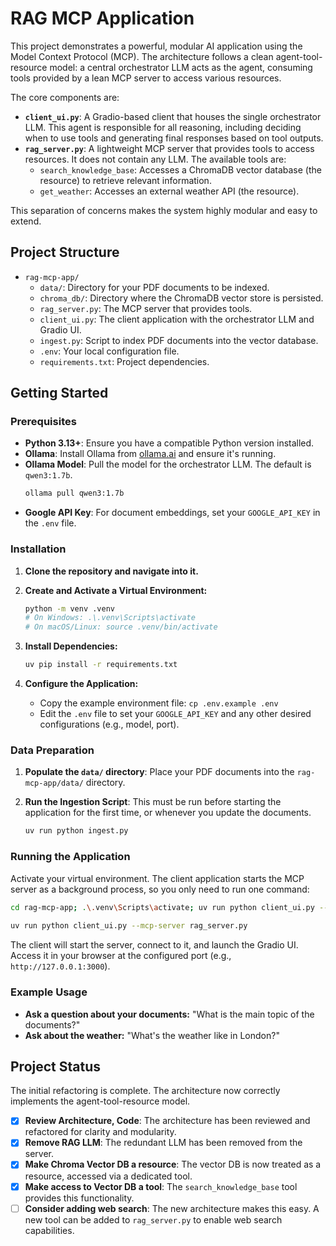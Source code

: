 # RAG MCP Application

This project demonstrates a powerful, modular AI application using the Model Context Protocol (MCP). The architecture follows a clean agent-tool-resource model: a central orchestrator LLM acts as the agent, consuming tools provided by a lean MCP server to access various resources.

The core components are:
-   **`client_ui.py`**: A Gradio-based client that houses the single orchestrator LLM. This agent is responsible for all reasoning, including deciding when to use tools and generating final responses based on tool outputs.
-   **`rag_server.py`**: A lightweight MCP server that provides tools to access resources. It does not contain any LLM. The available tools are:
    -   `search_knowledge_base`: Accesses a ChromaDB vector database (the resource) to retrieve relevant information.
    -   `get_weather`: Accesses an external weather API (the resource).

This separation of concerns makes the system highly modular and easy to extend.

## Project Structure

-   `rag-mcp-app/`
    -   `data/`: Directory for your PDF documents to be indexed.
    -   `chroma_db/`: Directory where the ChromaDB vector store is persisted.
    -   `rag_server.py`: The MCP server that provides tools.
    -   `client_ui.py`: The client application with the orchestrator LLM and Gradio UI.
    -   `ingest.py`: Script to index PDF documents into the vector database.
    -   `.env`: Your local configuration file.
    -   `requirements.txt`: Project dependencies.

## Getting Started

### Prerequisites

*   **Python 3.13+**: Ensure you have a compatible Python version installed.
*   **Ollama**: Install Ollama from [ollama.ai](https://ollama.ai/) and ensure it's running.
*   **Ollama Model**: Pull the model for the orchestrator LLM. The default is `qwen3:1.7b`.
    ```bash
    ollama pull qwen3:1.7b
    ```
*   **Google API Key**: For document embeddings, set your `GOOGLE_API_KEY` in the `.env` file.

### Installation

1.  **Clone the repository and navigate into it.**

2.  **Create and Activate a Virtual Environment:**
    ```bash
    python -m venv .venv
    # On Windows: .\.venv\Scripts\activate
    # On macOS/Linux: source .venv/bin/activate
    ```

3.  **Install Dependencies:**
    ```bash
    uv pip install -r requirements.txt
    ```

4.  **Configure the Application:**
    -   Copy the example environment file: `cp .env.example .env`
    -   Edit the `.env` file to set your `GOOGLE_API_KEY` and any other desired configurations (e.g., model, port).

### Data Preparation

1.  **Populate the `data/` directory**: Place your PDF documents into the `rag-mcp-app/data/` directory.

2.  **Run the Ingestion Script**: This must be run before starting the application for the first time, or whenever you update the documents.
    ```bash
    uv run python ingest.py
    ```

### Running the Application

Activate your virtual environment. The client application starts the MCP server as a background process, so you only need to run one command:

```bash
cd rag-mcp-app; .\.venv\Scripts\activate; uv run python client_ui.py --mcp-server rag_server.py
  
uv run python client_ui.py --mcp-server rag_server.py
```

The client will start the server, connect to it, and launch the Gradio UI. Access it in your browser at the configured port (e.g., `http://127.0.0.1:3000`).

### Example Usage

*   **Ask a question about your documents:** "What is the main topic of the documents?"
*   **Ask about the weather:** "What's the weather like in London?"

## Project Status

The initial refactoring is complete. The architecture now correctly implements the agent-tool-resource model.

-   [x] **Review Architecture, Code**: The architecture has been reviewed and refactored for clarity and modularity.
-   [x] **Remove RAG LLM**: The redundant LLM has been removed from the server.
-   [x] **Make Chroma Vector DB a resource**: The vector DB is now treated as a resource, accessed via a dedicated tool.
-   [x] **Make access to Vector DB a tool**: The `search_knowledge_base` tool provides this functionality.
-   [ ] **Consider adding web search**: The new architecture makes this easy. A new tool can be added to `rag_server.py` to enable web search capabilities.
